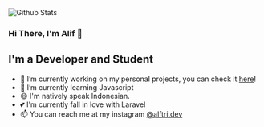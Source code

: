 
<img alt="Github Stats" src="https://github-readme-stats.vercel.app/api?username=aliftrd&show_icons=true&theme=onedark">

### Hi There, I'm Alif 👋
## I'm a Developer and Student
- 🔭 I’m currently working on my personal projects, you can check it [here](https://aliftriadi.my.id)!
- 🌱 I’m currently learning Javascript
- 😄 I'm natively speak Indonesian.
- 💕 I'm currently fall in love with Laravel
- 📫 You can reach me at my instagram [@alftri.dev](https://instagram.com/alftri.dev)

